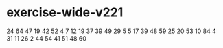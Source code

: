 # exercise-wide-v221
24
64
47
19
42
52
4
7
12
19
37
39
49
29
5
5
17
39
48
59
25
20
53
10
84
4
31
11
26
2
44
54
41
51
48
60
